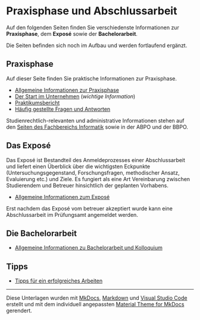 # Praxisphase und Abschlussarbeit


<!-- Stand: 2019-03-18 -->

Auf den folgenden Seiten finden Sie verschiedenste Informationen zur **Praxisphase**, dem **Exposé** sowie der **Bachelorarbeit**.

Die Seiten befinden sich noch im Aufbau und werden fortlaufend ergänzt.

<!-- ## Wissenschaftliches Arbeiten

* [Vorbemerkung zu ...](vorbemerkung.md) -->
<!-- * [Anforderungen an die zu entwickelnde Webanwendung](anforderungen.md) -->


## Praxisphase

Auf dieser Seite finden Sie praktische Informationen zur Praxisphase.

* [Allgemeine Informationen zur Praxisphase](./praxisphase/allg_informationen.md) 
* [Der Start im Unternehmen](./praxisphase/start_im_unternehmen.md) (_wichtige Information_)
* [Praktikumsbericht](./praxisphase/bericht.md)
* [Häufig gestellte Fragen und Antworten](./praxisphase/questions_answers.md)

Studienrechtlich-relevanten und administrative Informationen stehen auf den [Seiten des Fachbereichs Informatik](https://fbi.h-da.de/studium/studienorganisation/) sowie in der ABPO und der BBPO.

## Das Exposé

Das Exposé ist Bestandteil des Anmeldeprozesses einer Abschlussarbeit und liefert einen Überblick über die wichtigsten Eckpunkte (Untersuchungsgegenstand, Forschungsfragen, methodischer Ansatz, Evaluierung etc.) und Ziele. Es fungiert als eine Art Vereinbarung zwischen Studierendem und Betreuer hinsichtlich der geplanten Vorhabens.

* [Allgemeine Informationen zum Exposé](expose.md)

Erst nachdem das Exposé vom betreuer akzeptiert wurde kann eine Abschlussarbeit im Prüfungsamt angemeldet werden.

## Die Bachelorarbeit

* [Allgemeine Informationen zu Bachelorarbeit und Kolloquium](./bachelorarbeit/q_and_a.md)


## Tipps

* [Tipps für ein erfolgreiches Arbeiten](lernen_lernen.md)


----
Diese Unterlagen wurden mit [MkDocs](http://mkdocs.org), [Markdown](https://en.wikipedia.org/wiki/Markdown) und [Visual Studio Code](https://code.visualstudio.com/) erstellt und mit dem individuell angepassten [Material Theme for MkDocs](https://squidfunk.github.io/mkdocs-material/) gerendert.
